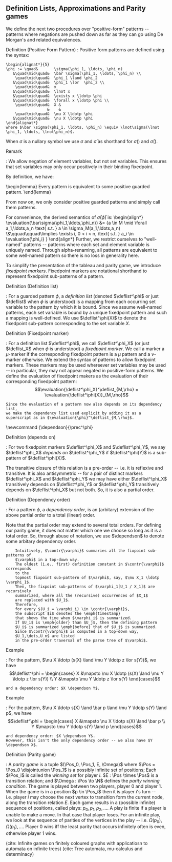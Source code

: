 ## Definition Lists, Approximations and Parity games

We define the next two procedures over "positive-form" patterns
-- patterns where negations are pushed down as far as they can go using De
Morgan's and related equivalences.

Definition (Positive Form Pattern)
:   Positive form patterns are defined using the syntax:

    \begin{alignat*}{5}
    \phi := \quad&       \sigma(\phi_1, \ldots, \phi_n)
       &\quad\mid\quad&  \bar \sigma(\phi_1, \ldots, \phi_n) \\
        \quad\mid\quad&  \phi_1 \land \phi_2
       &\quad\mid\quad&  \phi_1 \lor  \phi_2 \\
        \quad\mid\quad&  x
       &\quad\mid\quad&  \lnot x
       &\quad\mid\quad&  \exists x \ldotp \phi
       &\quad\mid\quad&  \forall x \ldotp \phi \\
        \quad\mid\quad&  X &
                      &    &
        \quad\mid\quad&  \mu X \ldotp \phi
       &\quad\mid\quad&  \nu X \ldotp \phi
    \end{alignat*}
    where $\bar \sigma(\phi_1, \ldots, \phi_n) \equiv \lnot\sigma(\lnot \phi_1, \ldots, \lnot\phi_n)$.

When $\sigma$ is a nullary symbol we use $\sigma$ and $\bar \sigma$ as shorthand for $\sigma()$ and $\bar \sigma()$.

Remark

: We allow negation of element variables, but not set variables.
  This ensures that set variables may only occur positively in their binding fixedpoint.
 
By definition, we have:

\begin{lemma}
Every pattern is equivalent to some positive guarded pattern.
\end{lemma}

From now on, we only consider positive guarded patterns and simply call them 
patterns.


For convenience, the derived semantics of $\bar\sigma(\bar \phi)$ is:
\begin{align*}
\evaluation{\bar\sigma(\phi_1,\ldots,\phi_n)} &= \{a \in M \mid 
                            \forall a_1,\ldots,a_n \text{ s.t. } a \in \sigma_M(a_1,\ldots,a_n)
\\&\qquad\qquad\limplies \exists i, 0 < i < n, \text{ s.t. } a_i \in \evaluation{\phi_i} \}
\end{align*}
Further, we restrict ourselves to "well-named" patterns
-- patterns where each set and element variable is uniquely named.
Through alpha-renaming, all patterns are equivalent to some well-named pattern
so there is no loss in generality here.

To simplify the presentation of the tableau and parity game,
we introduce *fixedpoint markers*.
Fixedpoint markers are notational shorthand to represent fixedpoint sub-patterns of a pattern.

Definition (Definition list)

:   For a guarded pattern $\phi$, a *definition list*
    (denoted $\deflist^\phi$ or just $\deflist$ when $\phi$ is understood)
    is a mapping from each occurring set variable to the pattern by which it is bound.
    Since we assume well-named patterns, each set variable is bound by a unique
    fixedpoint pattern and such a mapping is well-defined.
    We use $\deflist^\phi(X)$ to denote the fixedpoint sub-pattern corresponding to the set variable $X$.

Definition (Fixedpoint marker)

:   For a definition list $\deflist^\phi$,
    we call $\deflist^\phi_X$ (or just $\deflist_X$ when $\phi$ is understood)
    a *fixedpoint marker*.
    We call a marker a $\mu$-marker if the corresponding fixedpoint pattern is a $\mu$ pattern
    and a $\nu$-marker otherwise.
    We extend the syntax of patterns to allow fixedpoint markers. These markers may
    be used whereever set variables may be used -- in particular, they may not
    appear negated in positive-form patterns. We define the evaluation of fixedpoint
    makers as the evaluation of their corresponding fixedpoint pattern:
    $$\evaluation{\deflist^\phi_X}^\deflist_{M,\rho} = \evaluation{\deflist^\phi(X)}_{M,\rho}$$

    Since the evaluation of a pattern now also depends on its dependency list,
    we make the dependency list used explicit by adding it as a superscript as in $\evaluation{\phi}^\deflist_{M,\rho}$.

\newcommand {\dependson}{\prec^\phi}

Definition (depends on) 

:   For two fixedpoint markers $\deflist^\phi_X$ and $\deflist^\phi_Y$,
    we say $\deflist^\phi_X$ *depends on* $\deflist^\phi_Y$
    if $\deflist^\phi(Y)$ is a sub-pattern of $\deflist^\phi(X)$.

The transitive closure of this relation is a pre-order -- i.e. it is reflexive and transitive.
It is also antisymmetric -- for a pair of distinct markers $\deflist^\phi_X$ and $\deflist^\phi_Y$
we may have either $\deflist^\phi_X$ transitively depends on $\deflist^\phi_Y$
or $\deflist^\phi_Y$ transitively depends on $\deflist^\phi_X$ but not both.
So, it is also a partial order.

Definition (Dependency order)

:   For a pattern $\phi$, a *dependency order*, 
    is an (arbitary) extension of the above partial order to a total (linear) order.

Note that the partial order may extend to several total orders.
For defining our parity game, it does not matter which one we choose so long as it is a total order.
So, through abuse of notation, we use $\dependson$ to denote some arbitary dependency order.


        Intuitively, $\contr{\varphi}$ summaries all the fixpoint sub-patterns of 
        $\varphi$ in a top-down way. 
        The oldest (i.e., first) definition constant in $\contr{\varphi}$ corresponds 
        to the 
        topmost fixpoint sub-pattern of $\varphi$, say, $\mu X_1 \ldotp \varphi_1$.
        Then, the fixpoint sub-patterns of $\varphi_1[U_1 / X_1]$ are recursively 
        summarized, where all the (recursive) occurrences of $X_1$ 
        are replaced with $U_1$. 
        Therefore, 
        for every $(U_i = \varphi_i) \in \contr{\varphi}$,
        the subscript $i$ denotes the \emph{timestamp}
        that shows the time when $\varphi_i$ is summarized.
        If $U_i$ is \emph{older} than $U_j$, then the defining pattern 
        $U_i$ is summarized \emph{before} that of $U_j$ is summarized. 
        Since $\contr{\varphi}$ is computed in a top-down way,
        $U_1,\dots,U_n$ are listed 
        in the pre-order traversal of the parse tree of $\varphi$.


Example

:   For the pattern, $\nu X \ldotp (s(X) \land \mu Y \ldotp z \lor s(Y))$,
    we have $$\deflist^\phi = 
    \begin{cases}
    X &\mapsto \nu X \ldotp (s(X) \land \mu Y \ldotp z \lor s(Y)) \\
    Y &\mapsto \mu Y \ldotp z \lor s(Y)
    \end{cases}$$

    and a dependency order: $X \dependson Y$.

Example

:   For the pattern, $\nu X \ldotp s(X) \land \bar p \land \mu Y \ldotp s(Y) \land p$,
    we have $$\deflist^\phi = 
    \begin{cases}
    X &\mapsto \nu X \ldotp s(X) \land \bar p \\
    Y &\mapsto \mu Y \ldotp s(Y) \land p
    \end{cases}$$

    and dependency order: $X \dependson Y$.
    However, this isn't the only dependency order -- we also have $Y \dependson X$.

Definition (Parity game)

:   A *parity game* is a tuple $(\Pos_0, \Pos_1, E, \Omega)$
    where $\Pos = \Pos_0 \disjointunion \Pos_1$ is a possibly infinite set of positions;
    Each $\Pos_i$ is called the *winning set* for player $i$.
    $E : \Pos \times \Pos$ is a transition relation;
    and $\Omega : \Pos \to \N$ defines the *parity winning condition*.
    The game is played between two players, player $0$ and player $1$.
    When the game is in a position $p \in \Pos_i$ then it is player $i$'s turn -- i.e. player $i$ may choose
    the next vertex to transition form the current node, along the transition
    relation $E$.
    Each game results in a (possible infinite) sequence of positions, called plays: $p_0, p_1, p_2,...$.
    A play is finite if a player is unable to make a move. In that case that player loses.
    For an infinite play, we look at the sequence of parities of the vertices in the play
    -- i.e. $\Omega(p_0), \Omega(p_1), ...$.
    Player $0$ wins iff the least parity that occurs infinitely often is even, otherwise player $1$ wins.

(cite: Infinite games on finitely coloured graphs with applicatiosn to automata on infinite trees)
(cite: Tree automata, mu-calculus and determinacy)

